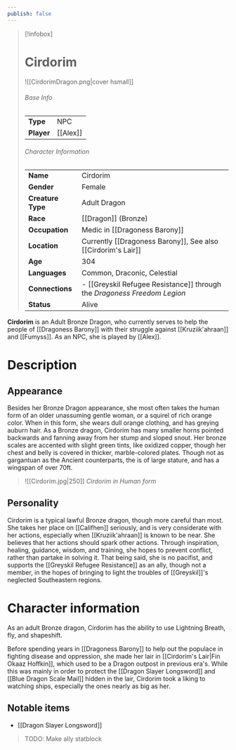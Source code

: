 ```yaml
---
publish: false
---
```


> [!infobox]  
> # Cirdorim
> ![[CirdorimDragon.png|cover hsmall]]  
> ###### Base Info
> | | |  
> |---|---|  
> | **Type** | NPC |
> | **Player** | [[Alex]] |
> ###### Character Information  
> | | |  
> |---|---|  
> | **Name** | Cirdorim |
> | **Gender** | Female | 
> | **Creature Type** | Adult Dragon |
> | **Race** | [[Dragon]] (Bronze) |  
> | **Occupation** | Medic in [[Dragoness Barony]] |  
> | **Location** | Currently [[Dragoness Barony]], See also [[Cirdorim's Lair]] |
> | **Age** | 304 |
> | **Languages** | Common, Draconic, Celestial |  
> | **Connections** | - [[Greyskil Refugee Resistance]] through the *Dragoness Freedom Legion* |
> | **Status** | Alive |

**Cirdorim** is an Adult Bronze Dragon, who currently serves to help the people of [[Dragoness Barony]] with their struggle against [[Kruziik'ahraan]] and [[Fumyss]]. As an NPC, she is played by [[Alex]].
# Description
## Appearance

Besides her Bronze Dragon appearance, she most often takes the human form of an older unassuming gentle woman, or a squirel of rich orange color. When in this form, she wears dull orange clothing, and has greying auburn hair.
As a Bronze dragon, Cirdorim has many smaller horns pointed backwards and fanning away from her stump and sloped snout. Her bronze scales are accented with slight green tints, like oxidized copper, though her chest and belly is covered in thicker, marble-colored plates. Though not as gargantuan as the Ancient counterparts, the is of large stature, and has a wingspan of over 70ft.

> ![[Cirdorim.jpg|250]]
> *Cirdorim in Human form*
## Personality
Cirdorim is a typical lawful Bronze dragon, though more careful than most. She takes her place on [[Califhen]] seriously, and is very considerate with her actions, especially when [[Kruziik'ahraan]] is known to be near. She believes that her actions should spark other actions. Through inspiration, healing, guidance, wisdom, and training, she hopes to prevent conflict, rather than partake in solving it. That being said, she is no pacifist, and supports the [[Greyskil Refugee Resistance]] as an ally, though not a member, in the hopes of bringing to light the troubles of [[Greyskil]]'s neglected Southeastern regions.
# Character information
As an adult Bronze dragon, Cirdorim has the ability to use Lightning Breath, fly, and shapeshift. 

Before spending years in [[Dragoness Barony]] to help out the populace in fighting disease and oppression, she made her lair in [[Cirdorim's Lair|Fin Okaaz Hoffkin]], which used to be a Dragon outpost in previous era's. While this was mainly in order to protect the [[Dragon Slayer Longsword]] and [[Blue Dragon Scale Mail]] hidden in the lair, Cirdorim took a liking to watching ships, especially the ones nearly as big as her. 
## Notable items
- [[Dragon Slayer Longsword]]

> TODO: Make ally statblock
